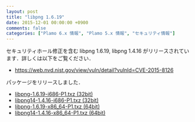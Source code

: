 ```yaml
---
layout: post
title: "libpng 1.6.19"
date: 2015-12-01 00:00:00 +0900
comments: false
categories: ["Plamo 6.x 情報", "Plamo 5.x 情報", "セキュリティ情報"]
---
```


セキュリティホール修正を含む libpng 1.6.19, libpng 1.4.16 がリリースされています．詳しくは以下をご覧ください．

* https://web.nvd.nist.gov/view/vuln/detail?vulnId=CVE-2015-8126

パッケージをリリースしました．

* [libpng-1.6.19-i686-P1.txz (32bit)](ftp://plamo.linet.gr.jp/pub/Plamo-5.x/x86/plamo/02_x11/libpng-1.6.19-i686-P1.txz)
* [libpng14-1.4.16-i686-P1.txz (32bit)](ftp://plamo.linet.gr.jp/pub/Plamo-5.x/x86/plamo/02_x11/libpng14-1.4.16-i686-P1.txz)
* [libpng-1.6.19-x86_64-P1.txz (64bit)](ftp://plamo.linet.gr.jp/pub/Plamo-5.x/x86_64/plamo/02_x11/libpng-1.6.19-x86_64-P1.txz)
* [libpng14-1.4.16-x86_64-P1.txz (64bit)](ftp://plamo.linet.gr.jp/pub/Plamo-5.x/x86_64/plamo/02_x11/libpng14-1.4.16-x86_64-P1.txz)
